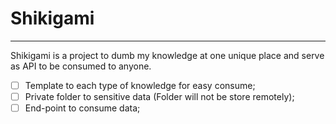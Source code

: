 # Shikigami
---
Shikigami is a project to dumb my knowledge at one unique place and serve as API to be consumed to anyone.

- [ ] Template to each type of knowledge for easy consume;
- [ ] Private folder to sensitive data (Folder will not be store remotely);
- [ ] End-point to consume data;